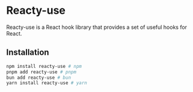 # Reacty-use

Reacty-use is a React hook library that provides a set of useful hooks for React.

## Installation

```bash
npm install reacty-use # npm
pnpm add reacty-use # pnpm
bun add reacty-use # bun
yarn install reacty-use # yarn
```
